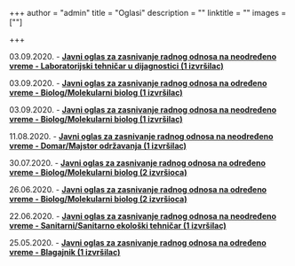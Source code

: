 +++
author = "admin"
title = "Oglasi"
description = ""
linktitle = ""
images = [""]

+++

03.09.2020. - [**Javni oglas za zasnivanje radnog odnosa na neodređeno vreme - Laboratorijski tehničar u dijagnostici (1 izvršilac)**](/docs/oglasi/oglas_biolog_lab_tehnicar.pdf)

03.09.2020. - [**Javni oglas za zasnivanje radnog odnosa na određeno vreme - Biolog/Molekularni biolog (1 izvršilac)**](/docs/oglasi/oglas_biolog_lab_tehnicar.pdf)

03.09.2020. - [**Javni oglas za zasnivanje radnog odnosa na neodređeno vreme - Biolog/Molekularni biolog (1 izvršilac)**](/docs/oglasi/oglas_biolog_lab_tehnicar.pdf)

11.08.2020. - [**Javni oglas za zasnivanje radnog odnosa na neodređeno vreme - Domar/Majstor održavanja (1 izvršilac)**](/docs/oglasi/oglas_domar.pdf)

30.07.2020. - [**Javni oglas za zasnivanje radnog odnosa na određeno vreme - Biolog/Molekularni biolog (2 izvršioca)**](/docs/oglasi/oglas_biolog_2.pdf)

26.06.2020. - [**Javni oglas za zasnivanje radnog odnosa na određeno vreme - Biolog/Molekularni biolog (2 izvršioca)**](/docs/oglasi/oglas_biolog.pdf)

22.06.2020. - [**Javni oglas za zasnivanje radnog odnosa na neodređeno vreme - Sanitarni/Sanitarno ekološki tehničar (1 izvršilac)**](/docs/oglasi/oglas_sanitarni_tehnicar.pdf)

25.05.2020. - [**Javni oglas za zasnivanje radnog odnosa na određeno vreme - Blagajnik (1 izvršilac)**](/docs/oglasi/oglas_blagajnik.pdf)
